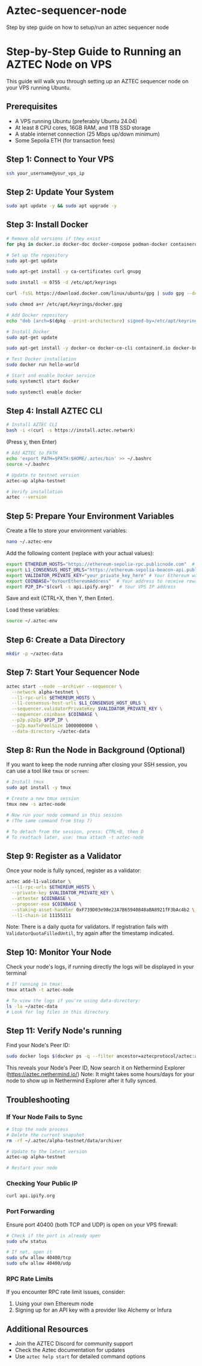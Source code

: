 # Aztec-sequencer-node
Step by step guide on how to setup/run an aztec sequencer node
# Step-by-Step Guide to Running an AZTEC Node on VPS

This guide will walk you through setting up an AZTEC sequencer node on your VPS running Ubuntu.

## Prerequisites
- A VPS running Ubuntu (preferably Ubuntu 24.04)
- At least 8 CPU cores, 16GB RAM, and 1TB SSD storage
- A stable internet connection (25 Mbps up/down minimum)
- Some Sepolia ETH (for transaction fees)

## Step 1: Connect to Your VPS
```bash
ssh your_username@your_vps_ip
```

## Step 2: Update Your System
```bash
sudo apt update -y && sudo apt upgrade -y
```

## Step 3: Install Docker

```bash
# Remove old versions if they exist
for pkg in docker.io docker-doc docker-compose podman-docker containerd runc; do sudo apt-get remove $pkg; done
```


```bash
# Set up the repository
sudo apt-get update
```
```bash
sudo apt-get install -y ca-certificates curl gnupg
```
```bash
sudo install -m 0755 -d /etc/apt/keyrings
```
```bash
curl -fsSL https://download.docker.com/linux/ubuntu/gpg | sudo gpg --dearmor -o /etc/apt/keyrings/docker.gpg
```
```bash
sudo chmod a+r /etc/apt/keyrings/docker.gpg
```
```bash
# Add Docker repository
echo "deb [arch=$(dpkg --print-architecture) signed-by=/etc/apt/keyrings/docker.gpg] https://download.docker.com/linux/ubuntu $(. /etc/os-release && echo "$VERSION_CODENAME") stable" | sudo tee /etc/apt/sources.list.d/docker.list > /dev/null
```
```bash
# Install Docker
sudo apt-get update
```
```bash
sudo apt-get install -y docker-ce docker-ce-cli containerd.io docker-buildx-plugin docker-compose-plugin
```
```bash
# Test Docker installation
sudo docker run hello-world
```
```bash
# Start and enable Docker service
sudo systemctl start docker
```
```bash
sudo systemctl enable docker
```

## Step 4: Install AZTEC CLI

```bash
# Install AZTEC CLI
bash -i <(curl -s https://install.aztec.network)
```
(Press y, then Enter)
```bash
# Add AZTEC to PATH
echo 'export PATH=$PATH:$HOME/.aztec/bin' >> ~/.bashrc
source ~/.bashrc
```
```bash
# Update to testnet version
aztec-up alpha-testnet
```
```bash
# Verify installation
aztec --version
```

## Step 5: Prepare Your Environment Variables

Create a file to store your environment variables:

```bash
nano ~/.aztec-env
```

Add the following content (replace with your actual values):

```bash
export ETHEREUM_HOSTS="https://ethereum-sepolia-rpc.publicnode.com"  # RPC Endpoints Ethereum sepolia
export L1_CONSENSUS_HOST_URLS="https://ethereum-sepolia-beacon-api.publicnode.com"  # RPC Endpoints Ethereum sepolia beacon
export VALIDATOR_PRIVATE_KEY="your_private_key_here" # Your Ethereum wallet private key
export COINBASE="0xYourEthereumAddress"  # Your address to receive rewards
export P2P_IP="$(curl -s api.ipify.org)"  # Your VPS IP address
```

Save and exit (CTRL+X, then Y, then Enter).

Load these variables:

```bash
source ~/.aztec-env
```

## Step 6: Create a Data Directory

```bash
mkdir -p ~/aztec-data
```

## Step 7: Start Your Sequencer Node

```bash
aztec start --node --archiver --sequencer \
  --network alpha-testnet \
  --l1-rpc-urls $ETHEREUM_HOSTS \
  --l1-consensus-host-urls $L1_CONSENSUS_HOST_URLS \
  --sequencer.validatorPrivateKey $VALIDATOR_PRIVATE_KEY \
  --sequencer.coinbase $COINBASE \
  --p2p.p2pIp $P2P_IP \
  --p2p.maxTxPoolSize 1000000000 \
  --data-directory ~/aztec-data
```

## Step 8: Run the Node in Background (Optional)

If you want to keep the node running after closing your SSH session, you can use a tool like `tmux` or `screen`:

```bash
# Install tmux
sudo apt install -y tmux
```
```bash
# Create a new tmux session
tmux new -s aztec-node
```
```bash
# Now run your node command in this session
# (The same command from Step 7)

# To detach from the session, press: CTRL+B, then D
# To reattach later, use: tmux attach -t aztec-node
```

## Step 9: Register as a Validator

Once your node is fully synced, register as a validator:

```bash
aztec add-l1-validator \
  --l1-rpc-urls $ETHEREUM_HOSTS \
  --private-key $VALIDATOR_PRIVATE_KEY \
  --attester $COINBASE \
  --proposer-eoa $COINBASE \
  --staking-asset-handler 0xF739D03e98e23A7B65940848aBA8921fF3bAc4b2 \
  --l1-chain-id 11155111
```

Note: There is a daily quota for validators. If registration fails with `ValidatorQuotaFilledUntil`, try again after the timestamp indicated.

## Step 10: Monitor Your Node

Check your node's logs, if running directly the logs will be displayed in your terminal
```bash
# If running in tmux:
tmux attach -t aztec-node
```
```bash
# To view the logs if you're using data-directory:
ls -la ~/aztec-data
# Look for log files in this directory
```

## Step 11: Verify Node's running
Find your Node's Peer ID:
```bash
sudo docker logs $(docker ps -q --filter ancestor=aztecprotocol/aztec:alpha-testnet | head -n 1) 2>&1 | grep -i "peerId" | grep -o '"peerId":"[^"]*"' | cut -d'"' -f4 | head -n 1
```
This reveals your Node's Peer ID, Now search it on Nethermind Explorer (https://aztec.nethermind.io/)
Note: It might takes some hours/days for your node to show up in Nethermind Explorer after it fully synced.


## Troubleshooting

### If Your Node Fails to Sync

```bash
# Stop the node process
# Delete the current snapshot
rm -rf ~/.aztec/alpha-testnet/data/archiver
```
```bash
# Update to the latest version
aztec-up alpha-testnet

# Restart your node
```

### Checking Your Public IP

```bash
curl api.ipify.org
```

### Port Forwarding

Ensure port 40400 (both TCP and UDP) is open on your VPS firewall:

```bash
# Check if the port is already open
sudo ufw status
```
```bash
# If not, open it
sudo ufw allow 40400/tcp
sudo ufw allow 40400/udp
```

### RPC Rate Limits

If you encounter RPC rate limit issues, consider:
1. Using your own Ethereum node
2. Signing up for an API key with a provider like Alchemy or Infura

## Additional Resources

- Join the AZTEC Discord for community support
- Check the Aztec documentation for updates
- Use `aztec help start` for detailed command options
